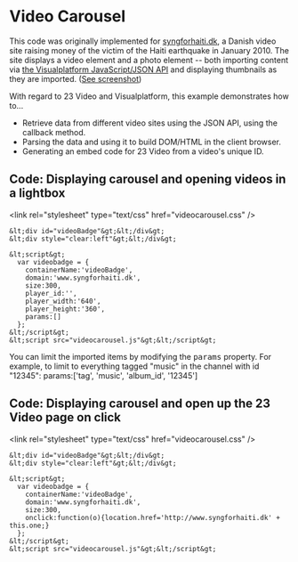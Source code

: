 <h1>Video Carousel</h1>

This code was originally implemented for <a href="http://www.syngforhaiti.dk">syngforhaiti.dk</a>, a Danish video site raising money of the victim of the Haiti earthquake in January 2010. The site displays a video element and a photo element -- both importing content via <a href="http://community.23video.com/help/Developer_JS">the Visualplatform JavaScript/JSON API</a> and displaying thumbnails as they are imported. (<a href="/23/DeveloperExamples/blob/master/VideoCarousel/README.png">See screenshot</a>)

With regard to 23 Video and Visualplatform, this example demonstrates how to...
<ul>
<li>Retrieve data from different video sites using the JSON API, using the callback method.</li>
<li>Parsing the data and using it to build DOM/HTML in the client browser.</li>
<li>Generating an embed code for 23 Video from a video's unique ID.</li>
</ul>


<h2>Code: Displaying carousel and opening videos in a lightbox</h2>
    &lt;link rel="stylesheet" type="text/css" href="videocarousel.css" /&gt;

    &lt;div id="videoBadge"&gt;&lt;/div&gt;
    &lt;div style="clear:left"&gt;&lt;/div&gt;
      
    &lt;script&gt;
      var videobadge = {
        containerName:'videoBadge',
        domain:'www.syngforhaiti.dk',
        size:300,
        player_id:'',
        player_width:'640',
        player_height:'360',
        params:[]
      };
    &lt;/script&gt;
    &lt;script src="videocarousel.js"&gt;&lt;/script&gt;

You can limit the imported items by modifying the <tt>params</tt> property. For example, to limit to everything tagged "music" in the channel with id "12345":
    params:['tag', 'music', 'album_id', '12345']

<h2>Code: Displaying carousel and open up the 23 Video page on click</h2>
    &lt;link rel="stylesheet" type="text/css" href="videocarousel.css" /&gt;

    &lt;div id="videoBadge"&gt;&lt;/div&gt;
    &lt;div style="clear:left"&gt;&lt;/div&gt;
      
    &lt;script&gt;
      var videobadge = {
        containerName:'videoBadge',
        domain:'www.syngforhaiti.dk',
        size:300,
        onclick:function(o){location.href='http://www.syngforhaiti.dk' + this.one;}
      };
    &lt;/script&gt;
    &lt;script src="videocarousel.js"&gt;&lt;/script&gt;
